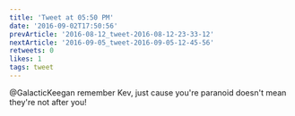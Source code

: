 ```yaml
---
title: 'Tweet at 05:50 PM'
date: '2016-09-02T17:50:56'
prevArticle: '2016-08-12_tweet-2016-08-12-23-33-12'
nextArticle: '2016-09-05_tweet-2016-09-05-12-45-56'
retweets: 0
likes: 1
tags: tweet
---
```

@GalacticKeegan remember Kev, just cause you're paranoid doesn't mean they're not after you!